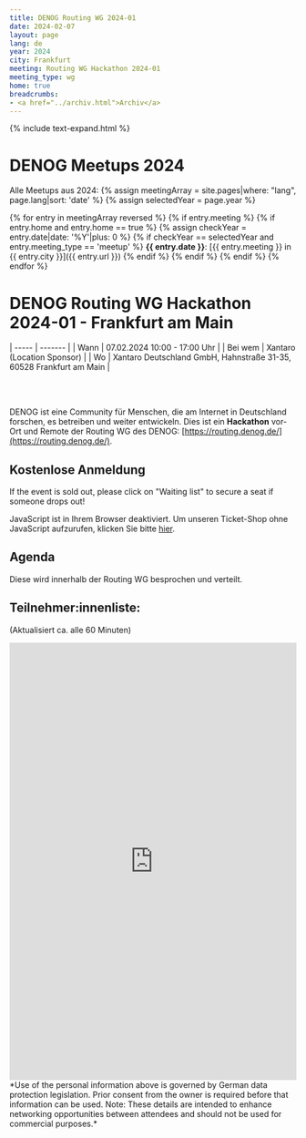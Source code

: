 ```yaml
---
title: DENOG Routing WG 2024-01
date: 2024-02-07
layout: page
lang: de
year: 2024
city: Frankfurt
meeting: Routing WG Hackathon 2024-01
meeting_type: wg
home: true
breadcrumbs:
- <a href="../archiv.html">Archiv</a>
---
```


{% include text-expand.html %}

# DENOG Meetups 2024
Alle Meetups aus 2024: 
{% assign meetingArray = site.pages|where: "lang", page.lang|sort: 'date' %}
{% assign selectedYear = page.year %}

{% for entry in meetingArray reversed %}
    {% if entry.meeting %}
        {% if entry.home and entry.home == true %}
            {% assign checkYear = entry.date|date: '%Y'|plus: 0 %}
            {% if checkYear == selectedYear and entry.meeting_type == 'meetup' %}
**{{ entry.date }}**: [{{ entry.meeting }} in {{ entry.city }}]({{ entry.url }})
           {% endif %}
        {% endif %}
    {% endif %}
{% endfor %}


# DENOG Routing WG Hackathon 2024-01 - Frankfurt am Main<br />

| ----- | ------- |
| Wann  | 07.02.2024 10:00 - 17:00 Uhr |
| Bei wem | Xantaro (Location Sponsor) |
| Wo    | Xantaro Deutschland GmbH, Hahnstraße 31-35, 60528 Frankfurt am Main |

<br>
<br>

DENOG ist eine Community für Menschen, die am Internet in Deutschland forschen, es betreiben und weiter entwickeln. 
Dies ist ein <b>Hackathon</b> vor-Ort und Remote der Routing WG des DENOG: [https://routing.denog.de/](https://routing.denog.de/).

## Kostenlose Anmeldung 

If the event is sold out, please click on "Waiting list" to secure a seat if someone drops out! 

<pretix-widget event="https://pretix.eu/denog/denog-routingwg-2024-01/"></pretix-widget>
<noscript>
   <div class="pretix-widget">
        <div class="pretix-widget-info-message">
            JavaScript ist in Ihrem Browser deaktiviert. Um unseren Ticket-Shop ohne JavaScript aufzurufen, klicken Sie bitte <a target="_blank" rel="noopener" href="https://pretix.eu/denog/denog-routingwg-2024-01/">hier</a>.
        </div>
    </div>
</noscript>


## Agenda

Diese wird innerhalb der Routing WG besprochen und verteilt. 


## Teilnehmer:innenliste:
(Aktualisiert ca. alle 60 Minuten)<br>
<iframe src="https://www.denog.de/pretix-attendeelist/denog-routingwg-2024-01/" width="100%" height="768" frameborder="0" scrolling="yes" marginheight="0" marginwidth="0" name="Attendeelist" title="DENOG Working WG 2024-01 Attendees">
</iframe>
<br>
*Use of the personal information above is governed by German data protection legislation. Prior consent from the owner is required before that information can be used. Note: These details are intended to enhance networking opportunities between attendees and should not be used for commercial purposes.*

